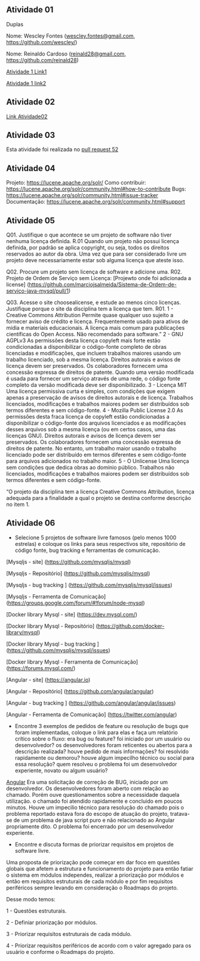 ## Atividade 01

Duplas

Nome: Wescley Fontes (wescley.fontes@gmail.com, https://github.com/wescley/)

Nome: Reinaldo Cardoso (reinald28@gmail.com, https://github.com/reinald28)

[Atividade 1 Link1](https://docs.google.com/spreadsheets/d/1IHSZ_73ORlVdiPJAsm-0kvWeVpVNmS7PdNqkpye4Wm4/edit#gid=122497701)

[Atividade 1 link2](https://docs.google.com/spreadsheets/d/1rTfyb3oFo9rv6xsZkpuMXONx8kLav95VgTUOHxDQtw8/edit#gid=122497701)
 
## Atividade 02

[Link Atividade02](https://docs.google.com/document/d/17TrTnRt66z3FrQf3wJ8iF1_V42KVthtCXBnxVDJEOSo/edit?usp=sharing)

## Atividade 03

Esta atividade foi realizada no [pull request 52](https://github.com/gustavopinto/tesl/pull/52)

## Atividade 04

Projeto: https://lucene.apache.org/solr/ 
Como contribuir: https://lucene.apache.org/solr/community.html#how-to-contribute
Bugs: https://lucene.apache.org/solr/community.html#issue-tracker
Documentação: https://lucene.apache.org/solr/community.html#support

## Atividade 05

Q01. Justifique o que acontece se um projeto de software não tiver nenhuma licença definida.
R.01 Quando um projeto não possui licença definida, por padrão se aplica copyright, ou seja, todos os direitos reservados ao autor da obra. Uma vez que para ser considerado livre um projeto deve necessariamente estar sob alguma licença que ateste isso.

Q02. Procure um projeto sem licença de software e adicione uma.
R02. Projeto de Ordem de Serviço sem Licença: [Projewto onde foi adicionada a license] (https://github.com/marciojsalmeida/Sistema-de-Ordem-de-servico-java-mysql/pull/1)

Q03. Acesse o site choosealicense, e estude ao menos cinco licenças. Justifique porque o site da disciplina tem a licença que tem.
R01.
1 - Creative Commons Attribution 
Permite quase qualquer uso sujeito a fornecer aviso de crédito e licença. Frequentemente usado para ativos de mídia e materiais educacionais. A licença mais comum para publicações científicas do Open Access. Não recomendado para software.” 
2 - GNU AGPLv3
As permissões desta licença copyleft mais forte estão condicionadas a disponibilizar o código-fonte completo de obras licenciadas e modificações, que incluem trabalhos maiores usando um trabalho licenciado, sob a mesma licença. Direitos autorais e avisos de licença devem ser preservados. Os colaboradores fornecem uma concessão expressa de direitos de patente. Quando uma versão modificada é usada para fornecer um serviço através de uma rede, o código fonte completo da versão modificada deve ser disponibilizado.
3 - Licença MIT
Uma licença permissiva curta e simples, com condições que exigem apenas a preservação de avisos de direitos autorais e de licença. Trabalhos licenciados, modificações e trabalhos maiores podem ser distribuídos sob termos diferentes e sem código-fonte.
4 - Mozilla Public License 2.0
As permissões desta fraca licença de copyleft estão condicionadas a disponibilizar o código-fonte dos arquivos licenciados e as modificações desses arquivos sob a mesma licença (ou em certos casos, uma das licenças GNU). Direitos autorais e avisos de licença devem ser preservados. Os colaboradores fornecem uma concessão expressa de direitos de patente. No entanto, um trabalho maior usando o trabalho licenciado pode ser distribuído em termos diferentes e sem código-fonte para arquivos adicionados no trabalho maior.
5 - O Unlicense
Uma licença sem condições que dedica obras ao domínio público. Trabalhos não licenciados, modificações e trabalhos maiores podem ser distribuídos sob termos diferentes e sem código-fonte.

“O projeto da disciplina tem a licença Creative Commons Attribution, licença adequada para a finalidade a qual o projeto se destina conforme descrição no item 1.

## Atividade 06

- Selecione 5 projetos de software livre famosos (pelo menos 1000 estrelas) e coloque os links para seus respectivos site, repositório de código fonte, bug tracking e ferramentas de comunicação.

[Mysqljs - site] (https://github.com/mysqljs/mysql)

[Mysqljs - Repositório] (https://github.com/mysqljs/mysql)

[Mysqljs - bug tracking ] (https://github.com/mysqljs/mysql/issues)

[Mysqljs - Ferramenta de Comunicação] (https://groups.google.com/forum/#!forum/node-mysql)


[Docker library Mysql - site] (https://dev.mysql.com/)

[Docker library Mysql - Repositório] (https://github.com/docker-library/mysql)

[Docker library Mysql - bug tracking ] (https://github.com/mysqljs/mysql/issues)

[Docker library Mysql - Ferramenta de Comunicação] (https://forums.mysql.com/)


[Angular - site] (https://angular.io)

[Angular - Repositório] (https://github.com/angular/angular)

[Angular - bug tracking ] (https://github.com/angular/angular/issues)

[Angular - Ferramenta de Comunicação] (https://twitter.com/angular)


- Encontre 3 exemplos de pedidos de feature ou resolução de bugs que foram implementadas, coloque o link para elas e faça um relatório crítico sobre o fluxo: era bug ou feature? foi iniciado por um usuário ou desenvolvedor? os desenvolvedores foram reticentes ou abertos para a descrição realizada? houve pedido de mais informações? foi resolvido rapidamente ou demorou? houve algum impecilho técnico ou social para essa resolução? quem resolveu o problema foi um desenvolvedor experiente, novato ou algum usuário?

[Angular](https://github.com/angular/angular/issues/30404)
Era uma solicitação de correção de BUG, iniciado por um desenvolvedor. Os desenvolvedores foram aberto com relação ao chamado. Porém ouve questionamentos sobre a necessidade daquela utilização. o chamado foi atendido rapidamente e concluido em poucos minutos. Houve um impecilio técnico para resolução do chamado pois o problema reportado estava fora do escopo de atuação do projeto, tratava-se de um problema de java script puro e não relacionado ao Angular propriamente dito. O problema foi encerrado por um desenvolvedor experiente.


- Encontre e discuta formas de priorizar requisitos em projetos de software livre.

Uma proposta de priorização pode começar em dar foco em questões globais que afetem a estrutura e funcionamento do projeto para então fatiar o sistema em módulos independes, realizar a priorização por módulos e então em requisitos estruturais de cada módulo e por fim requisitos periféricos sempre levando em consideração o Roadmaps do projeto.

Desse modo temos:

1 - Questões estruturais.

2 - Definiar priorização por módulos.

3 - Priorizar requisitos estruturais de cada módulo.

4 - Priorizar requisitos periféricos de acordo com o valor agregado para os usuário e conforme o Roadmaps do projeto.



